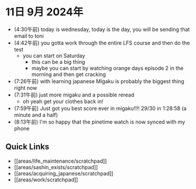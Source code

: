 # 11日 9月 2024年
- (4:30午前) today is wednesday, today is the day, you will be sending that email to toni
- (4:42午前) you gotta work through the entire LFS course and then do the test
  - you can start on Saturday
    - this can be a big thing
    - maybe you can start by watching orange days episode 2 in the morning and then get cracking
- (7:26午前) with learning japanese Migaku is probably the biggest thing right now
- (7:31午前) just more migaku and a possible reread
  - oh yeah get your clothes back in!
- (7:59午前) Just got you best score ever in migaku!!!! 29/30 in 1:28:58 (a minute and a half)
- (8:13午前) I'm so happy that the pinetime watch is now synced with my phone





 



## Quick Links
- [[areas/life_maintenance/scratchpad]]
- [[areas/sashin_exists/scratchpad]]
- [[areas/acquiring_japanese/scratchpad]]
- [[areas/work/scratchpad]]

